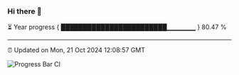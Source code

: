 ### Hi there 👋

⏳ Year progress { ████████████████████████▁▁▁▁▁▁ } 80.47 %

---

⏰ Updated on Mon, 21 Oct 2024 12:08:57 GMT

![Progress Bar CI](https://github.com/liununu/liununu/workflows/Progress%20Bar%20CI/badge.svg)
